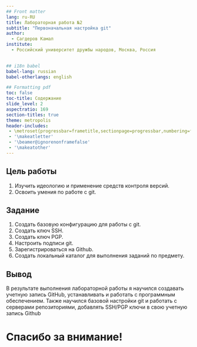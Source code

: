 ```yaml
---
## Front matter
lang: ru-RU
title: Лабораторная работа №2
subtitle: "Первоначальная настройка git"
author:
  - Сагдеров Камал
institute:
  - Российский университет дружбы народов, Москва, Россия
  

## i18n babel
babel-lang: russian
babel-otherlangs: english

## Formatting pdf
toc: false
toc-title: Содержание
slide_level: 2
aspectratio: 169
section-titles: true
theme: metropolis
header-includes:
 - \metroset{progressbar=frametitle,sectionpage=progressbar,numbering=fraction}
 - '\makeatletter'
 - '\beamer@ignorenonframefalse'
 - '\makeatother'
---
```



## Цель работы

   1. Изучить идеологию и применение средств контроля версий.
   2. Освоить умения по работе с git.
   
## Задание


1. Создать базовую конфигурацию для работы с git.
2. Создать ключ SSH.
3. Создать ключ PGP.
4. Настроить подписи git.
5. Зарегистрироваться на Github.
6. Создать локальный каталог для выполнения заданий по предмету.



## Вывод

В результате выполнения лабораторной работы я научился создавать учетную запись GitHub, устанавливать и работать с программным обеспечением. Также научился базовой настройки git и работать с серверами репозиториями, добавлять SSH/PGP  ключи в свою учетную запись Github

# Спасибо за внимание!


